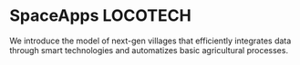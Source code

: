 # SpaceApps LOCOTECH
We introduce the model of next-gen villages that efficiently integrates data through smart technologies and automatizes basic agricultural processes. 
